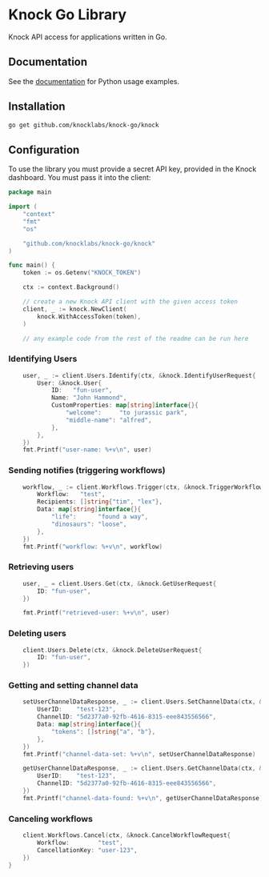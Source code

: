 # Knock Go Library

Knock API access for applications written in Go.

## Documentation

See the [documentation](https://docs.knock.app/) for Python usage examples.

## Installation

```sh
go get github.com/knocklabs/knock-go/knock
```

## Configuration

To use the library you must provide a secret API key, provided in the Knock dashboard. You must pass it into the client:

```go
package main

import (
    "context"
    "fmt"
    "os"

    "github.com/knocklabs/knock-go/knock"
)

func main() {
    token := os.Getenv("KNOCK_TOKEN")

    ctx := context.Background()

    // create a new Knock API client with the given access token
    client, _ := knock.NewClient(
        knock.WithAccessToken(token),
    )

    // any example code from the rest of the readme can be run here

```

### Identifying Users

```go
    user, _ := client.Users.Identify(ctx, &knock.IdentifyUserRequest{
        User: &knock.User{
            ID:   "fun-user",
            Name: "John Hammond",
            CustomProperties: map[string]interface{}{
                "welcome":     "to jurassic park",
                "middle-name": "alfred",
            },
        },
    })
    fmt.Printf("user-name: %+v\n", user)
```

### Sending notifies (triggering workflows)

```go
    workflow, _ := client.Workflows.Trigger(ctx, &knock.TriggerWorkflowRequest{
        Workflow:   "test",
        Recipients: []string{"tim", "lex"},
        Data: map[string]interface{}{
            "life":      "found a way",
            "dinosaurs": "loose",
        },
    })
    fmt.Printf("workflow: %+v\n", workflow)
```

### Retrieving users

```go
    user, _ = client.Users.Get(ctx, &knock.GetUserRequest{
        ID: "fun-user",
    })

    fmt.Printf("retrieved-user: %+v\n", user)
```

### Deleting users

```go
    client.Users.Delete(ctx, &knock.DeleteUserRequest{
        ID: "fun-user",
    })
```

### Getting and setting channel data

```go
    setUserChannelDataResponse, _ := client.Users.SetChannelData(ctx, &knock.SetUserChannelDataRequest{
        UserID:    "test-123",
        ChannelID: "5d2377a0-92fb-4616-8315-eee843556566",
        Data: map[string]interface{}{
            "tokens": []string{"a", "b"},
        },
    })
    fmt.Printf("channel-data-set: %+v\n", setUserChannelDataResponse)

    getUserChannelDataResponse, _ := client.Users.GetChannelData(ctx, &knock.GetUserChannelDataRequest{
        UserID:    "test-123",
        ChannelID: "5d2377a0-92fb-4616-8315-eee843556566",
    })
    fmt.Printf("channel-data-found: %+v\n", getUserChannelDataResponse)
```

### Canceling workflows

```go
    client.Workflows.Cancel(ctx, &knock.CancelWorkflowRequest{
        Workflow:        "test",
        CancellationKey: "user-123",
    })
}
```
